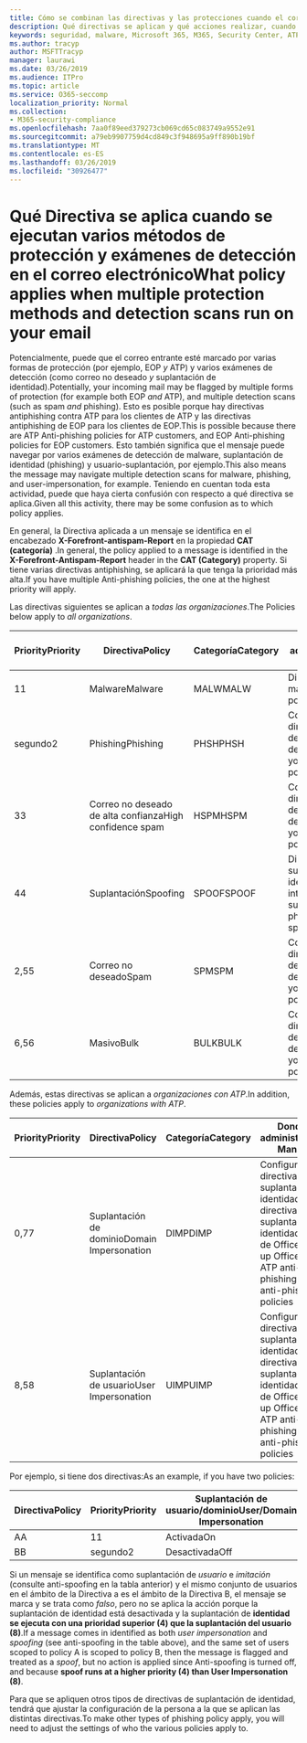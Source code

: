 ```yaml
---
title: Cómo se combinan las directivas y las protecciones cuando el correo está marcado con color rojo
description: Qué directivas se aplican y qué acciones realizar, cuando el correo electrónico está marcado como malware, correo no deseado, correo no deseado de alta confianza, phishing y masivo por EOP o ATP.
keywords: seguridad, malware, Microsoft 365, M365, Security Center, ATP, Windows Defender ATP, Office 365 ATP, ATP de Azure
ms.author: tracyp
author: MSFTTracyp
manager: laurawi
ms.date: 03/26/2019
ms.audience: ITPro
ms.topic: article
ms.service: O365-seccomp
localization_priority: Normal
ms.collection:
- M365-security-compliance
ms.openlocfilehash: 7aa0f89eed379273cb069cd65c083749a9552e91
ms.sourcegitcommit: a79eb9907759d4cd849c3f948695a9ff890b19bf
ms.translationtype: MT
ms.contentlocale: es-ES
ms.lasthandoff: 03/26/2019
ms.locfileid: "30926477"
---
```

# <a name="what-policy-applies-when-multiple-protection-methods-and-detection-scans-run-on-your-email"></a><span data-ttu-id="5f8f5-104">Qué Directiva se aplica cuando se ejecutan varios métodos de protección y exámenes de detección en el correo electrónico</span><span class="sxs-lookup"><span data-stu-id="5f8f5-104">What policy applies when multiple protection methods and detection scans run on your email</span></span>

<span data-ttu-id="5f8f5-105">Potencialmente, puede que el correo entrante esté marcado por varias formas de protección (por ejemplo, EOP *y* ATP) y varios exámenes de detección (como correo no deseado *y* suplantación de identidad).</span><span class="sxs-lookup"><span data-stu-id="5f8f5-105">Potentially, your incoming mail may be flagged by multiple forms of protection (for example both EOP *and* ATP), and multiple detection scans (such as spam *and* phishing).</span></span> <span data-ttu-id="5f8f5-106">Esto es posible porque hay directivas antiphishing contra ATP para los clientes de ATP y las directivas antiphishing de EOP para los clientes de EOP.</span><span class="sxs-lookup"><span data-stu-id="5f8f5-106">This is possible because there are ATP Anti-phishing policies for ATP customers, and EOP Anti-phishing policies for EOP customers.</span></span> <span data-ttu-id="5f8f5-107">Esto también significa que el mensaje puede navegar por varios exámenes de detección de malware, suplantación de identidad (phishing) y usuario-suplantación, por ejemplo.</span><span class="sxs-lookup"><span data-stu-id="5f8f5-107">This also means the message may navigate multiple detection scans for malware, phishing, and user-impersonation, for example.</span></span> <span data-ttu-id="5f8f5-108">Teniendo en cuentan toda esta actividad, puede que haya cierta confusión con respecto a qué directiva se aplica.</span><span class="sxs-lookup"><span data-stu-id="5f8f5-108">Given all this activity, there may be some confusion as to which policy applies.</span></span>

<span data-ttu-id="5f8f5-109">En general, la Directiva aplicada a un mensaje se identifica en el encabezado **X-Forefront-antispam-Report** en la propiedad **CAT (categoría)** .</span><span class="sxs-lookup"><span data-stu-id="5f8f5-109">In general, the policy applied to a message is identified in the **X-Forefront-Antispam-Report** header in the **CAT (Category)** property.</span></span> <span data-ttu-id="5f8f5-110">Si tiene varias directivas antiphishing, se aplicará la que tenga la prioridad más alta.</span><span class="sxs-lookup"><span data-stu-id="5f8f5-110">If you have multiple Anti-phishing policies, the one at the highest priority will apply.</span></span>

<span data-ttu-id="5f8f5-111">Las directivas siguientes se aplican a _todas las organizaciones_.</span><span class="sxs-lookup"><span data-stu-id="5f8f5-111">The Policies below apply to _all organizations_.</span></span>

|<span data-ttu-id="5f8f5-112">Priority</span><span class="sxs-lookup"><span data-stu-id="5f8f5-112">Priority</span></span> |<span data-ttu-id="5f8f5-113">Directiva</span><span class="sxs-lookup"><span data-stu-id="5f8f5-113">Policy</span></span>  |<span data-ttu-id="5f8f5-114">Categoría</span><span class="sxs-lookup"><span data-stu-id="5f8f5-114">Category</span></span>  |<span data-ttu-id="5f8f5-115">Donde se administra</span><span class="sxs-lookup"><span data-stu-id="5f8f5-115">Where Managed</span></span> |
|---------|---------|---------|---------|
|<span data-ttu-id="5f8f5-116">1</span><span class="sxs-lookup"><span data-stu-id="5f8f5-116">1</span></span>     | <span data-ttu-id="5f8f5-117">Malware</span><span class="sxs-lookup"><span data-stu-id="5f8f5-117">Malware</span></span>      | <span data-ttu-id="5f8f5-118">MALW</span><span class="sxs-lookup"><span data-stu-id="5f8f5-118">MALW</span></span>      | <span data-ttu-id="5f8f5-119">Directiva de malware</span><span class="sxs-lookup"><span data-stu-id="5f8f5-119">Malware policy</span></span>   |
|<span data-ttu-id="5f8f5-120">segundo</span><span class="sxs-lookup"><span data-stu-id="5f8f5-120">2</span></span>     | <span data-ttu-id="5f8f5-121">Phishing</span><span class="sxs-lookup"><span data-stu-id="5f8f5-121">Phishing</span></span>     | <span data-ttu-id="5f8f5-122">PHSH</span><span class="sxs-lookup"><span data-stu-id="5f8f5-122">PHSH</span></span>     | <span data-ttu-id="5f8f5-123">Configurar las directivas de filtro de correo no deseado</span><span class="sxs-lookup"><span data-stu-id="5f8f5-123">Configure your spam filter policies</span></span>     |
|<span data-ttu-id="5f8f5-124">3</span><span class="sxs-lookup"><span data-stu-id="5f8f5-124">3</span></span>     | <span data-ttu-id="5f8f5-125">Correo no deseado de alta confianza</span><span class="sxs-lookup"><span data-stu-id="5f8f5-125">High confidence spam</span></span>      | <span data-ttu-id="5f8f5-126">HSPM</span><span class="sxs-lookup"><span data-stu-id="5f8f5-126">HSPM</span></span>        | <span data-ttu-id="5f8f5-127">Configurar las directivas de filtro de correo no deseado</span><span class="sxs-lookup"><span data-stu-id="5f8f5-127">Configure your spam filter policies</span></span>        |
|<span data-ttu-id="5f8f5-128">4</span><span class="sxs-lookup"><span data-stu-id="5f8f5-128">4</span></span>     | <span data-ttu-id="5f8f5-129">Suplantación</span><span class="sxs-lookup"><span data-stu-id="5f8f5-129">Spoofing</span></span>        | <span data-ttu-id="5f8f5-130">SPOOF</span><span class="sxs-lookup"><span data-stu-id="5f8f5-130">SPOOF</span></span>        | <span data-ttu-id="5f8f5-131">Directiva contra la suplantación de identidad, inteligencia de suplantación</span><span class="sxs-lookup"><span data-stu-id="5f8f5-131">Anti-phishing policy, spoof intelligence</span></span>        |
|<span data-ttu-id="5f8f5-132">2,5</span><span class="sxs-lookup"><span data-stu-id="5f8f5-132">5</span></span>     | <span data-ttu-id="5f8f5-133">Correo no deseado</span><span class="sxs-lookup"><span data-stu-id="5f8f5-133">Spam</span></span>         | <span data-ttu-id="5f8f5-134">SPM</span><span class="sxs-lookup"><span data-stu-id="5f8f5-134">SPM</span></span>         | <span data-ttu-id="5f8f5-135">Configurar las directivas de filtro de correo no deseado</span><span class="sxs-lookup"><span data-stu-id="5f8f5-135">Configure your spam filter policies</span></span>         |
|<span data-ttu-id="5f8f5-136">6,5</span><span class="sxs-lookup"><span data-stu-id="5f8f5-136">6</span></span>     | <span data-ttu-id="5f8f5-137">Masivo</span><span class="sxs-lookup"><span data-stu-id="5f8f5-137">Bulk</span></span>         | <span data-ttu-id="5f8f5-138">BULK</span><span class="sxs-lookup"><span data-stu-id="5f8f5-138">BULK</span></span>        | <span data-ttu-id="5f8f5-139">Configurar las directivas de filtro de correo no deseado</span><span class="sxs-lookup"><span data-stu-id="5f8f5-139">Configure your spam filter policies</span></span>         |

<span data-ttu-id="5f8f5-140">Además, estas directivas se aplican a _organizaciones con ATP_.</span><span class="sxs-lookup"><span data-stu-id="5f8f5-140">In addition, these policies apply to _organizations with ATP_.</span></span>

|<span data-ttu-id="5f8f5-141">Priority</span><span class="sxs-lookup"><span data-stu-id="5f8f5-141">Priority</span></span> |<span data-ttu-id="5f8f5-142">Directiva</span><span class="sxs-lookup"><span data-stu-id="5f8f5-142">Policy</span></span>  |<span data-ttu-id="5f8f5-143">Categoría</span><span class="sxs-lookup"><span data-stu-id="5f8f5-143">Category</span></span>  |<span data-ttu-id="5f8f5-144">Donde se administra</span><span class="sxs-lookup"><span data-stu-id="5f8f5-144">Where Managed</span></span> |
|---------|---------|---------|---------|
|<span data-ttu-id="5f8f5-145">0,7</span><span class="sxs-lookup"><span data-stu-id="5f8f5-145">7</span></span>     | <span data-ttu-id="5f8f5-146">Suplantación de dominio</span><span class="sxs-lookup"><span data-stu-id="5f8f5-146">Domain Impersonation</span></span>         | <span data-ttu-id="5f8f5-147">DIMP</span><span class="sxs-lookup"><span data-stu-id="5f8f5-147">DIMP</span></span>         | <span data-ttu-id="5f8f5-148">Configurar directivas contra suplantación de identidad y directivas contra suplantación de identidad de ATP de Office 365</span><span class="sxs-lookup"><span data-stu-id="5f8f5-148">Set up Office 365 ATP anti-phishing and anti-phishing policies</span></span>        |
|<span data-ttu-id="5f8f5-149">8,5</span><span class="sxs-lookup"><span data-stu-id="5f8f5-149">8</span></span>     | <span data-ttu-id="5f8f5-150">Suplantación de usuario</span><span class="sxs-lookup"><span data-stu-id="5f8f5-150">User Impersonation</span></span>        | <span data-ttu-id="5f8f5-151">UIMP</span><span class="sxs-lookup"><span data-stu-id="5f8f5-151">UIMP</span></span>         | <span data-ttu-id="5f8f5-152">Configurar directivas contra suplantación de identidad y directivas contra suplantación de identidad de ATP de Office 365</span><span class="sxs-lookup"><span data-stu-id="5f8f5-152">Set up Office 365 ATP anti-phishing and anti-phishing policies</span></span>         |

<span data-ttu-id="5f8f5-153">Por ejemplo, si tiene dos directivas:</span><span class="sxs-lookup"><span data-stu-id="5f8f5-153">As an example, if you have two policies:</span></span>

|<span data-ttu-id="5f8f5-154">Directiva</span><span class="sxs-lookup"><span data-stu-id="5f8f5-154">Policy</span></span>  |<span data-ttu-id="5f8f5-155">Priority</span><span class="sxs-lookup"><span data-stu-id="5f8f5-155">Priority</span></span>  |<span data-ttu-id="5f8f5-156">Suplantación de usuario/dominio</span><span class="sxs-lookup"><span data-stu-id="5f8f5-156">User/Domain Impersonation</span></span>  |<span data-ttu-id="5f8f5-157">Directiva contra la suplantación</span><span class="sxs-lookup"><span data-stu-id="5f8f5-157">Anti-spoofing</span></span>  |
|---------|---------|---------|---------|
|<span data-ttu-id="5f8f5-158">A</span><span class="sxs-lookup"><span data-stu-id="5f8f5-158">A</span></span>     | <span data-ttu-id="5f8f5-159">1</span><span class="sxs-lookup"><span data-stu-id="5f8f5-159">1</span></span>        | <span data-ttu-id="5f8f5-160">Activada</span><span class="sxs-lookup"><span data-stu-id="5f8f5-160">On</span></span>        |<span data-ttu-id="5f8f5-161">Desactivada</span><span class="sxs-lookup"><span data-stu-id="5f8f5-161">Off</span></span>         |
|<span data-ttu-id="5f8f5-162">B</span><span class="sxs-lookup"><span data-stu-id="5f8f5-162">B</span></span>     | <span data-ttu-id="5f8f5-163">segundo</span><span class="sxs-lookup"><span data-stu-id="5f8f5-163">2</span></span>        | <span data-ttu-id="5f8f5-164">Desactivada</span><span class="sxs-lookup"><span data-stu-id="5f8f5-164">Off</span></span>        | <span data-ttu-id="5f8f5-165">Activada</span><span class="sxs-lookup"><span data-stu-id="5f8f5-165">On</span></span>        |

<span data-ttu-id="5f8f5-166">Si un mensaje se identifica como suplantación de _usuario_ e _imitación_ (consulte anti-spoofing en la tabla anterior) y el mismo conjunto de usuarios en el ámbito de la Directiva a es el ámbito de la Directiva B, el mensaje se marca y se trata como _falso_, pero no se aplica la acción porque la suplantación de identidad está desactivada y la suplantación de **identidad se ejecuta con una prioridad superior (4) que la suplantación del usuario (8)**.</span><span class="sxs-lookup"><span data-stu-id="5f8f5-166">If a message comes in identified as both _user impersonation_ and _spoofing_ (see anti-spoofing in the table above), and the same set of users scoped to policy A is scoped to policy B, then the message is flagged and treated as a _spoof_, but no action is applied since Anti-spoofing is turned off, and because **spoof runs at a higher priority (4) than User Impersonation (8)**.</span></span>

<span data-ttu-id="5f8f5-167">Para que se apliquen otros tipos de directivas de suplantación de identidad, tendrá que ajustar la configuración de la persona a la que se aplican las distintas directivas.</span><span class="sxs-lookup"><span data-stu-id="5f8f5-167">To make other types of phishing policy apply, you will need to adjust the settings of who the various policies apply to.</span></span>



